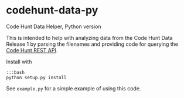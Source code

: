 # codehunt-data-py
Code Hunt Data Helper, Python version

This is intended to help with analyzing data from the Code Hunt Data
Release 1 by parsing the filenames and providing code for querying the
[Code Hunt REST API](https://api.codehunt.com/).

Install with

    :::bash
    python setup.py install

See `example.py` for a simple example of using this code.

